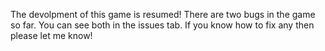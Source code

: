 The devolpment of this game is resumed!
There are two bugs in the game so far. You can see both in the issues tab. If you know how to fix any then please let me know!
